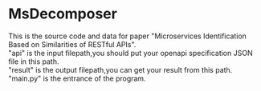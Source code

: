 # MsDecomposer
This is the source code and data for paper "Microservices Identification Based on Similarities of RESTful APIs".  
"api" is the input filepath,you should put your openapi specification JSON file in this path.  
"result" is the output filepath,you can get your result from this path.  
"main.py" is the entrance of the program.
